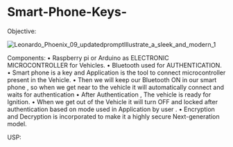 # Smart-Phone-Keys-
Objective: 

![Leonardo_Phoenix_09_updatedpromptIllustrate_a_sleek_and_modern_1](https://github.com/user-attachments/assets/26c8d13f-0daa-400d-a3fc-445d718ba348)

Components: 
• Raspberry pi or Arduino as ELECTRONIC MICROCONTROLLER for Vehicles.
• Bluetooth used for AUTHENTICATION.
• Smart phone is a key and Application is the tool to connect microcontroller present in the Vehicle.
• Then we will keep our Bluetooth ON in our smart phone , so when we get near to the vehicle it will automatically
connect and waits for authentication
• After Authentication , The vehicle is ready for Ignition.
• When we get out of the Vehicle it will turn OFF and locked after authentication based on mode used in Application
by user .
• Encryption and Decryption is incorporated to make it a highly secure Next-generation model. 

USP: 
